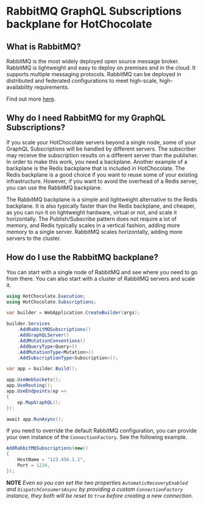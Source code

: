 # RabbitMQ GraphQL Subscriptions backplane for HotChocolate

## What is RabbitMQ?

RabbitMQ is the most widely deployed open source message broker. RabbitMQ is lightweight and easy to deploy on premises and in the cloud. It supports multiple messaging protocols. RabbitMQ can be deployed in distributed and federated configurations to meet high-scale, high-availability requirements.

Find out more [here](https://rabbitmq.com).

## Why do I need RabbitMQ for my GraphQL Subscriptions?

If you scale your HotChocolate servers beyond a single node, some of your GraphQL Subscriptions will be handled by different servers. The subscriber may receive the subscription results on a different server than the publisher. In order to make this work, you need a backplane. Another example of a backplane is the Redis backplane that is included in HotChocolate. The Redis backplane is a good choice if you want to reuse some of your existing infrastructure. However, if you want to avoid the overhead of a Redis server, you can use the RabbitMQ backplane.

The RabbitMQ backplane is a simple and lightweight alternative to the Redis backplane. It is also typically faster than the Redis backplane, and cheaper, as you can run it on lightweight hardware, virtual or not, and scale it horizontally. The Publish/Subscribe pattern does not require a lot of memory, and Redis typically scales in a vertical fashion, adding more memory to a single server. RabbitMQ scales horizontally, adding more servers to the cluster.

## How do I use the RabbitMQ backplane?

You can start with a single node of RabbitMQ and see where you need to go from there. You can also start with a cluster of RabbitMQ servers and scale it.

```csharp
using HotChocolate.Execution;
using HotChocolate.Subscriptions;

var builder = WebApplication.CreateBuilder(args);

builder.Services
    .AddRabbitMQSubscriptions()
    .AddGraphQLServer()
    .AddMutationConventions()
    .AddQueryType<Query>()
    .AddMutationType<Mutation>()
    .AddSubscriptionType<Subscription>();

var app = builder.Build();

app.UseWebSockets();
app.UseRouting();
app.UseEndpoints(ep =>
{
    ep.MapGraphQL();
});

await app.RunAsync();
```

If you need to override the default RabbitMQ configuration, you can provide your own instance of the `ConnectionFactory`. See the following example.

```csharp
AddRabbitMQSubscriptions(new()
{
    HostName = "123.456.1.1",
    Port = 1234,
});
```

**NOTE**
_Even so you can set the two properties `AutomaticRecoveryEnabled` and `DispatchConsumersAsync` by providing a custom `ConnectionFactory` instance, they both will be reset to `true` before creating a new connection._
